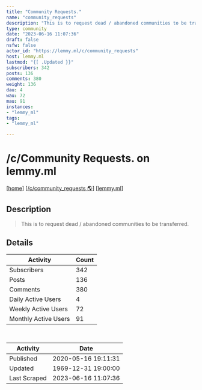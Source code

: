 ```yaml
---
title: "Community Requests." 
name: "community_requests"
description: "This is to request dead / abandoned communities to be transferred."
type: community
date: "2023-06-16 11:07:36"
draft: false
nsfw: false
actor_id: "https://lemmy.ml/c/community_requests"
host: lemmy.ml
lastmod: "{[ .Updated }}"
subscribers: 342
posts: 136
comments: 380
weight: 136
dau: 4
wau: 72
mau: 91
instances:
- "lemmy_ml"
tags: 
- "lemmy_ml"

---
```


# /c/Community Requests. on lemmy.ml

[[home](/)]
[[/c/community_requests 🌎](https://lemmy.ml/c/community_requests)]
[[lemmy.ml](/instances/lemmy_ml)]


## Description 

<blockquote class="description">
This is to request dead / abandoned communities to be transferred.
</blockquote>


## Details

| Activity | Count  |
|----------------------|---|
| Subscribers          | 342 |
| Posts                | 136  |
| Comments             | 380  |
| Daily Active Users   | 4  |
| Weekly Active Users  | 72  |
| Monthly Active Users | 91  |

<br>

| Activity | Date |
|----------------------|---|
| Published            | 2020-05-16 19:11:31 |
| Updated              | 1969-12-31 19:00:00 |
| Last Scraped         | 2023-06-16 11:07:36 |
